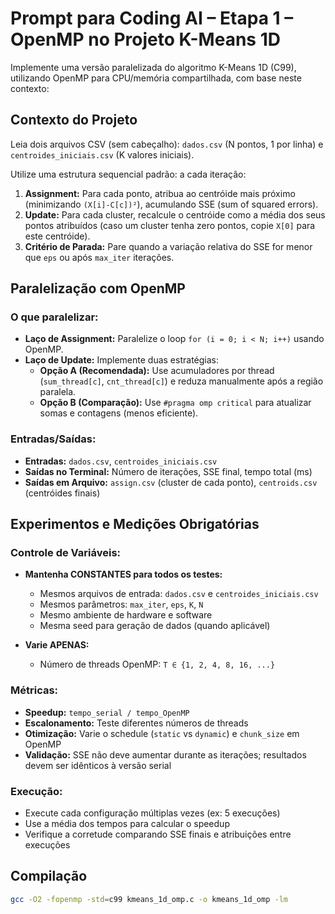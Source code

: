 # Prompt para Coding AI – Etapa 1 – OpenMP no Projeto K-Means 1D

Implemente uma versão paralelizada do algoritmo K-Means 1D (C99), utilizando OpenMP para CPU/memória compartilhada, com base neste contexto:

## Contexto do Projeto
Leia dois arquivos CSV (sem cabeçalho): `dados.csv` (N pontos, 1 por linha) e `centroides_iniciais.csv` (K valores iniciais).

Utilize uma estrutura sequencial padrão: a cada iteração:
1. **Assignment:** Para cada ponto, atribua ao centróide mais próximo (minimizando `(X[i]-C[c])²`), acumulando SSE (sum of squared errors).
2. **Update:** Para cada cluster, recalcule o centróide como a média dos seus pontos atribuídos (caso um cluster tenha zero pontos, copie `X[0]` para este centróide).
3. **Critério de Parada:** Pare quando a variação relativa do SSE for menor que `eps` ou após `max_iter` iterações.

## Paralelização com OpenMP

### O que paralelizar:
- **Laço de Assignment:** Paralelize o loop `for (i = 0; i < N; i++)` usando OpenMP.
- **Laço de Update:** Implemente duas estratégias:
  - **Opção A (Recomendada):** Use acumuladores por thread (`sum_thread[c]`, `cnt_thread[c]`) e reduza manualmente após a região paralela.
  - **Opção B (Comparação):** Use `#pragma omp critical` para atualizar somas e contagens (menos eficiente).

### Entradas/Saídas:
- **Entradas:** `dados.csv`, `centroides_iniciais.csv`
- **Saídas no Terminal:** Número de iterações, SSE final, tempo total (ms)
- **Saídas em Arquivo:** `assign.csv` (cluster de cada ponto), `centroids.csv` (centróides finais)

## Experimentos e Medições Obrigatórias

### Controle de Variáveis:
- **Mantenha CONSTANTES para todos os testes:**
  - Mesmos arquivos de entrada: `dados.csv` e `centroides_iniciais.csv`
  - Mesmos parâmetros: `max_iter`, `eps`, `K`, `N`
  - Mesmo ambiente de hardware e software
  - Mesma seed para geração de dados (quando aplicável)

- **Varie APENAS:**
  - Número de threads OpenMP: `T ∈ {1, 2, 4, 8, 16, ...}`

### Métricas:
- **Speedup:** `tempo_serial / tempo_OpenMP`
- **Escalonamento:** Teste diferentes números de threads
- **Otimização:** Varie o schedule (`static` vs `dynamic`) e `chunk_size` em OpenMP
- **Validação:** SSE não deve aumentar durante as iterações; resultados devem ser idênticos à versão serial

### Execução:
- Execute cada configuração múltiplas vezes (ex: 5 execuções)
- Use a média dos tempos para calcular o speedup
- Verifique a corretude comparando SSE finais e atribuições entre execuções

## Compilação
```bash
gcc -O2 -fopenmp -std=c99 kmeans_1d_omp.c -o kmeans_1d_omp -lm